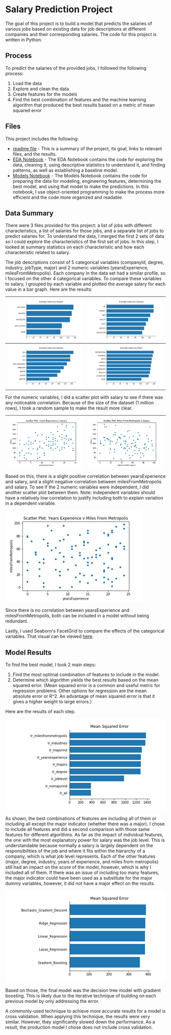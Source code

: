 # Salary Prediction Project
The goal of this project is to build a model that predicts the salaries of various jobs based on existing data for job descriptions at different companies and their corresponding salaries.  The code for this project is written in Python.

## Process
To predict the salaries of the provided jobs, I followed the following process:
1. Load the data
2. Explore and clean the data
3. Create features for the models
4. Find the best combination of features and the machine learning algorithm that produced the best results based on a metric of mean squared error

## Files
This project includes the following:
- [readme file](https://github.com/albert-ntiri/salary_prediction_project/blob/master/README.md) - This is a summary of the project, its goal, links to relevant files, and the results.
- [EDA Notebook](https://github.com/albert-ntiri/salary_prediction_project/blob/master/Salary%20Prediction%20Notebook%20EDA.ipynb) - The EDA Notebook contains the code for exploring the data, cleaning it, using descriptive statistics to understand it, and finding patterns, as well as establishing a baseline model.
- [Models Notebook](https://github.com/albert-ntiri/salary_prediction_project/blob/master/Salary%20Prediction%20Notebook%20Models.ipynb) - The Models Notebook contains the code for preparing the data for modeling, engineering features, determining the best model, and using that model to make the predictions.  In this notebook, I use object-oriented programming to make the process more efficient and the code more organized and readable.

## Data Summary
There were 3 files provided for this project: a list of jobs with different characteristics, a list of salaries for those jobs, and a separate list of jobs to predict salaries for.  To understand the data, I merged the first 2 sets of data so I could explore the characteristics of the first set of jobs.  In this step, I looked at summary statistics on each characteristic and how each characteristic related to salary.

The job descriptions consist of 5 categorical variables (companyId, degree, industry, jobType, major) and 2 numeric variables (yearsExperience, milesFromMetropolis).  Each company in the data set had a similar profile, so I focused on the other 4 categorical variables.  To compare these variables to salary, I grouped by each variable and plotted the average salary for each value in a bar graph.  Here are the results:

| ![](charts/bar_avg_salary_by_degree.jpg) | ![](charts/bar_avg_salary_by_industry.jpg) |
|-------------|-----------|
| ![](charts/bar_avg_salary_by_jobType.jpg) | ![](charts/bar_avg_salary_by_major.jpg) |

For the numeric variables, I did a scatter plot with salary to see if there was any noticeable correlation.  Because of the size of the dataset (1 million rows), I took a random sample to make the result more clear.

| ![](charts/scatterplot_yearsExperience_salary.jpg) | ![](charts/scatterplot_milesFromMetropolis_salary.jpg) |
|-------------|-----------|

Based on this, there is a slight positive correlation between yearsExperience and salary, and a slight negative correlation between milesFromMetropolis and salary.  To see if the 2 numeric variables were independent, I did another scatter plot between them.  Note: independent variables should have a relatively low correlation to justify including both to explain variation in a dependent variable.

![](charts/scatterplot_yearsExperience_milesFromMetropolis.jpg)

Since there is no correlation between yearsExperience and milesFromMetropolis, both can be included in a model without being redundant.

Lastly, I used Seaborn's FacetGrid to compare the effects of the categorical variables.  That visual can be viewed [here](charts/facetgrid_salarykde_by_industry_jobType_degree.jpg).

## Model Results
To find the best model, I took 2 main steps:
1. Find the most optimal combination of features to include in the model.
2. Determine which algorithm yields the best results based on the mean squared error.  (Mean squared error is a common and useful metric for regression problems.  Other options for regression are the mean absolute error or R^2. An advantage of mean squared error is that it gives a higher weight to large errors.)

Here are the results of each step.

![](charts/model_comparison_features.jpg)

As shown, the best combinations of features are including all of them or including all except the major indicator (whether there was a major).  I chose to include all features and did a second comparison with those same features for different algorithms.  As far as the impact of individual features, the one with the most explanatory power for salary was the job level.  This is understandable because normally a salary is largely dependent on the responsibilities of the job and where it fits within the hierarchy of a company, which is what job level represents.  Each of the other features (major, degree, industry, years of experience, and miles from metropolis) still had an impact on the score of the model, however, which is why I included all of them.  If there was an issue of including too many features, the major indicator could have been used as a substitute for the major dummy variables, however, it did not have a major effect on the results.

![](charts/model_comparison_algorithms.jpg)

Based on those, the final model was the decision tree model with gradient boosting.  This is likely due to the iterative technique of building on each previous model by only addressing the error.

A commonly-used technique to achieve more accurate results for a model is cross validation.  When applying this technique, the results were very similar.  However, they significantly slowed down the performance.  As a result, the production model I chose does not include cross validation.
